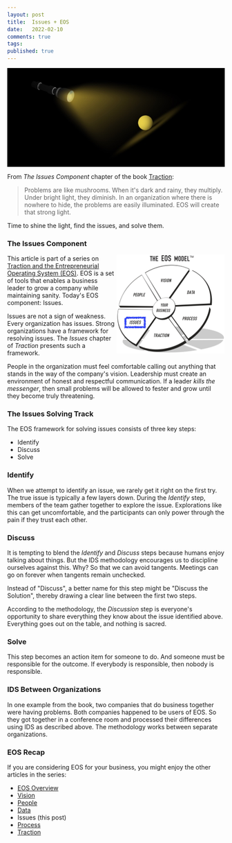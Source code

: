 ```yaml
---
layout: post
title:  Issues + EOS
date:   2022-02-10
comments: true
tags: 
published: true
---
```


<img src="/images/flashlight_beam_angle.jpg" align="center" width="600" padding="10" alt="Shining the Light on Issues - Traction (Entrepreneur Operating System)" title="Shining the Light on Issues (Entrepreneur Operating System)" />

From _The Issues Component_ chapter of the book [Traction](/blog/2021/02/15/traction-entrepreneurial-operating-system-eos/):

>Problems are like mushrooms. When it's dark and rainy, they multiply. Under bright light, they diminish. In an organization where there is nowhere to hide, the problems are easily illuminated. EOS will create that strong light.

Time to shine the light, find the issues, and solve them.
 
<!--more-->

### The Issues Component

<a href="/blog/2022/02/10/issues-plus-eos/"><img src="/images/EOS_Issues.jpg" align="right" width="250" padding="10" alt="Issues and the Entrepreneurial Operating System (EOS)" title="Issues and the Entrepreneurial Operating System (EOS)" /></a>

This article is part of a series on [Traction and the Entrepreneurial Operating System (EOS)](/blog/2021/02/15/traction-entrepreneurial-operating-system-eos/). EOS is a set of tools that enables a business leader to grow a company while maintaining sanity. Today's EOS component: Issues.

Issues are not a sign of weakness. Every organization has issues. Strong organizations have a framework for resolving issues. The _Issues_ chapter of _Traction_ presents such a framework. 

People in the organization must feel comfortable calling out anything that stands in the way of the company's vision. Leadership must create an environment of honest and respectful communication. If a leader _kills the messenger_,  then small problems will be allowed to fester and grow until they become truly threatening.

### The Issues Solving Track

The EOS framework for solving issues consists of three key steps:

- Identify
- Discuss
- Solve

### Identify

When we attempt to identify an issue, we rarely get it right on the first try. The true issue is typically a few layers down. During the _Identify_ step, members of the team gather together to explore the issue. Explorations like this can get uncomfortable, and the participants can only power through the pain if they trust each other.

### Discuss

It is tempting to blend the  _Identify_ and _Discuss_ steps because humans enjoy talking about things. But the IDS methodology  encourages us to discipline ourselves against this. Why? So that we can avoid tangents. Meetings can go on forever when tangents remain unchecked.

Instead of "Discuss", a better name for this step might be "Discuss the Solution", thereby drawing a clear line between the first two steps.

According to the methodology, the _Discussion_ step is everyone's opportunity to share everything they know about the issue identified above. Everything goes out on the table, and nothing is sacred.

### Solve

This step becomes an action item for someone to do. And someone must be responsible for the outcome. If everybody is responsible, then nobody is responsible.

### IDS Between Organizations

In one example from the book, two companies that do business together were having problems. Both companies happened to be users of EOS. So they got together in a conference room and processed their differences using IDS as described above. The methodology works between separate organizations.

### EOS Recap

If you are considering EOS for your business, you might enjoy the other articles in the series:

* [EOS Overview](/blog/2021/02/15/traction-entrepreneurial-operating-system-eos/)
* [Vision](/blog/2021/03/08/vision-and-eos/)
* [People](/blog/2021/04/08/people-and-eos/)
* [Data](/blog/2022/02/04/data-plus-eos/) 
* Issues (this post)
* [Process](/blog/2022/02/15/process-plus-eos/)
* [Traction](/blog/2022/02/21/traction-plus-eos/)

